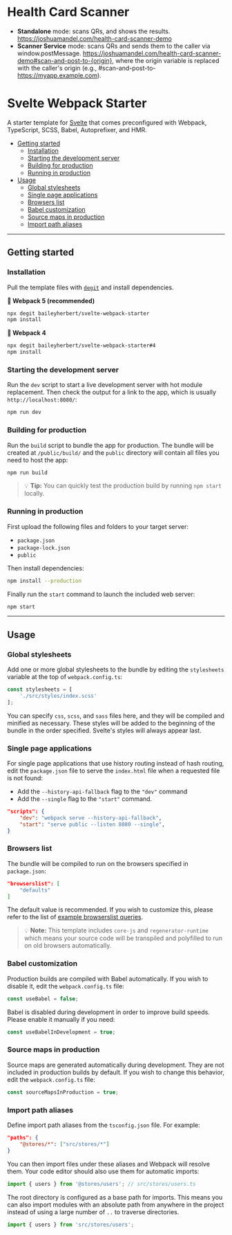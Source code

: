 # Health Card Scanner

* **Standalone** mode: scans QRs, and shows the results. https://joshuamandel.com/health-card-scanner-demo
* **Scanner Service** mode: scans QRs and sends them to the caller via window.postMessage. https://joshuamandel.com/health-card-scanner-demo#scan-and-post-to-{origin}, where the origin variable is replaced with the caller's origin (e.g., #scan-and-post-to-https://myapp.example.com).


# Svelte Webpack Starter

A starter template for [Svelte](https://svelte.dev) that comes preconfigured with Webpack, TypeScript, SCSS, Babel,
Autoprefixer, and HMR.

- [Getting started](#getting-started)
	- [Installation](#installation)
	- [Starting the development server](#starting-the-development-server)
	- [Building for production](#building-for-production)
	- [Running in production](#running-in-production)
- [Usage](#usage)
	- [Global stylesheets](#global-stylesheets)
	- [Single page applications](#single-page-applications)
	- [Browsers list](#browsers-list)
	- [Babel customization](#babel-customization)
	- [Source maps in production](#source-maps-in-production)
	- [Import path aliases](#import-path-aliases)

---

## Getting started

### Installation

Pull the template files with [`degit`](https://github.com/Rich-Harris/degit) and install dependencies.

**🚀 Webpack 5 (recommended)**

```bash
npx degit baileyherbert/svelte-webpack-starter
npm install
```

**🚀 Webpack 4**

```bash
npx degit baileyherbert/svelte-webpack-starter#4
npm install
```

### Starting the development server

Run the `dev` script to start a live development server with hot module replacement. Then check the output for a link
to the app, which is usually `http://localhost:8080/`:

```bash
npm run dev
```

### Building for production

Run the `build` script to bundle the app for production. The bundle will be created at `/public/build/` and the `public`
directory will contain all files you need to host the app:

```bash
npm run build
```

> 💡 **Tip:** You can quickly test the production build by running `npm start` locally.

### Running in production

First upload the following files and folders to your target server:

- `package.json`
- `package-lock.json`
- `public`

Then install dependencies:

```bash
npm install --production
```

Finally run the `start` command to launch the included web server:

```bash
npm start
```

---

## Usage

### Global stylesheets

Add one or more global stylesheets to the bundle by editing the `stylesheets` variable at the top of
`webpack.config.ts`:

```ts
const stylesheets = [
    './src/styles/index.scss'
];
```

You can specify `css`, `scss`, and `sass` files here, and they will be compiled and minified as necessary. These styles
will be added to the beginning of the bundle in the order specified. Svelte's styles will always appear last.

### Single page applications

For single page applications that use history routing instead of hash routing, edit the `package.json` file to serve
the `index.html` file when a requested file is not found:

- Add the `--history-api-fallback` flag to the `"dev"` command
- Add the `--single` flag to the `"start"` command.

```json
"scripts": {
    "dev": "webpack serve --history-api-fallback",
    "start": "serve public --listen 8080 --single",
}
```

### Browsers list

The bundle will be compiled to run on the browsers specified in `package.json`:

```json
"browserslist": [
    "defaults"
]
```

The default value is recommended. If you wish to customize this, please refer to the list of
[example browserslist queries](https://github.com/browserslist/browserslist#full-list).

> 💡 **Note:** This template includes `core-js` and `regenerator-runtime` which means your source code will be
> transpiled and polyfilled to run on old browsers automatically.

### Babel customization

Production builds are compiled with Babel automatically. If you wish to disable it, edit the `webpack.config.ts` file:

```ts
const useBabel = false;
```

Babel is disabled during development in order to improve build speeds. Please enable it manually if you need:

```ts
const useBabelInDevelopment = true;
```

### Source maps in production

Source maps are generated automatically during development. They are not included in production builds by default. If
you wish to change this behavior, edit the `webpack.config.ts` file:

```ts
const sourceMapsInProduction = true;
```

### Import path aliases

Define import path aliases from the `tsconfig.json` file. For example:

```json
"paths": {
    "@stores/*": ["src/stores/*"]
}
```

You can then import files under these aliases and Webpack will resolve them. Your code editor should also use them
for automatic imports:

```ts
import { users } from '@stores/users'; // src/stores/users.ts
```

The root directory is configured as a base path for imports. This means you can also import modules with an absolute
path from anywhere in the project instead of using a large number of `..` to traverse directories.

```ts
import { users } from 'src/stores/users';
```
